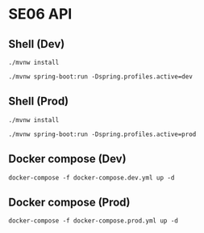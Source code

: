 # SE06 API

## Shell (Dev)

```shell
./mvnw install

./mvnw spring-boot:run -Dspring.profiles.active=dev
```

## Shell (Prod)

```shell
./mvnw install

./mvnw spring-boot:run -Dspring.profiles.active=prod
```

## Docker compose (Dev)

```shell
docker-compose -f docker-compose.dev.yml up -d
```

## Docker compose (Prod)

```shell
docker-compose -f docker-compose.prod.yml up -d
```